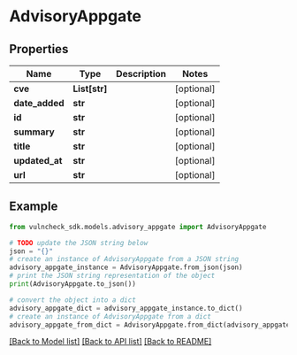 # AdvisoryAppgate


## Properties

Name | Type | Description | Notes
------------ | ------------- | ------------- | -------------
**cve** | **List[str]** |  | [optional] 
**date_added** | **str** |  | [optional] 
**id** | **str** |  | [optional] 
**summary** | **str** |  | [optional] 
**title** | **str** |  | [optional] 
**updated_at** | **str** |  | [optional] 
**url** | **str** |  | [optional] 

## Example

```python
from vulncheck_sdk.models.advisory_appgate import AdvisoryAppgate

# TODO update the JSON string below
json = "{}"
# create an instance of AdvisoryAppgate from a JSON string
advisory_appgate_instance = AdvisoryAppgate.from_json(json)
# print the JSON string representation of the object
print(AdvisoryAppgate.to_json())

# convert the object into a dict
advisory_appgate_dict = advisory_appgate_instance.to_dict()
# create an instance of AdvisoryAppgate from a dict
advisory_appgate_from_dict = AdvisoryAppgate.from_dict(advisory_appgate_dict)
```
[[Back to Model list]](../README.md#documentation-for-models) [[Back to API list]](../README.md#documentation-for-api-endpoints) [[Back to README]](../README.md)


